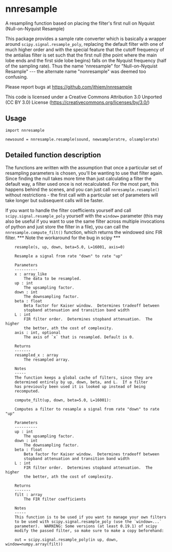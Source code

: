 # nnresample
A resampling function based on placing the filter's first null on Nyquist (Null-on-Nyquist Resample)

This package provides a sample rate converter which is basically a wrapper around 
`scipy.signal.resample_poly`, replacing the default filter with one of much higher order
and with the special feature that the cutoff frequency of the antialias filter is set
such that the first null (the point where the main lobe ends and the first side lobe
begins) falls on the Nyquist frequency (half of the sampling rate).  Thus the name 
'nnresample" for "Null-on-Nyquist Resample" --- the alternate name 
"nonresample" was deemed too confusing.

Please report bugs at https://github.com/jthiem/nnresample

This code is licensed under a Creative Commons Attribution 3.0 Unported (CC BY 3.0) 
License (https://creativecommons.org/licenses/by/3.0/)

## Usage

```
import nnresample

newsound = nnresample.resample(sound, newsampleratre, olsamplerate)
```

## Detailed function description

The functions are written with the assumption that once a particular set of 
resampling parameters is chosen, you'll be wanting to use that filter again.
Since finding the null takes more time than just calculating a filter the default
way, a filter used once is not recalculated.  For the most part, this happens
behind the scenes, and you can just call `nnresample.resample()` without
restrictions - the first call with a particular set of parameters will take longer
but subsequent calls will be faster.

If you want to handle the filter coefficients yourself and call 
`scipy.signal.resample_poly` yourself with the `window=` parameter (this may
also be useful if you want to use the same filter across multiple 
invocations of python and just store the filter in a file), you can call the
`nnresample.compute_filt()` function, which returns the windowed sinc
FIR filter. *** Note the workaround for the bug in scipy ***

```
    resample(s, up, down, beta=5.0, L=16001, axis=0)
    
    Resample a signal from rate "down" to rate "up"
    
    Parameters
    ----------
    x : array_like
        The data to be resampled.
    up : int
        The upsampling factor.
    down : int
        The downsampling factor.
    beta : float
        Beta factor for Kaiser window.  Determines tradeoff between
        stopband attenuation and transition band width
    L : int
        FIR filter order.  Determines stopband attenuation.  The higher
        the better, ath the cost of complexity.
    axis : int, optional
        The axis of `x` that is resampled. Default is 0.
        
    Returns
    -------
    resampled_x : array
        The resampled array.
        
    Notes
    -----
    The function keeps a global cache of filters, since they are
    determined entirely by up, down, beta, and L.  If a filter
    has previously been used it is looked up instead of being
    recomputed.

    compute_filt(up, down, beta=5.0, L=16001):
    
    Computes a filter to resample a signal from rate "down" to rate "up"
    
    Parameters
    ----------
    up : int
        The upsampling factor.
    down : int
        The downsampling factor.
    beta : float
        Beta factor for Kaiser window.  Determines tradeoff between
        stopband attenuation and transition band width
    L : int
        FIR filter order.  Determines stopband attenuation.  The higher
        the better, ath the cost of complexity.
        
    Returns
    -------
    filt : array
        The FIR filter coefficients
        
    Notes
    -----
    This function is to be used if you want to manage your own filters
    to be used with scipy.signal.resample_poly (use the `window=...`
    parameter).  WARNING: Some versions (at least 0.19.1) of scipy
    modify the passed filter, so make sure to make a copy beforehand:
    
    out = scipy.signal.resample_poly(in up, down, window=numpy.array(filt))
```
